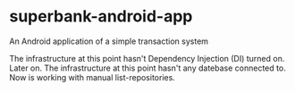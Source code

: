 # superbank-android-app

An Android application of a simple transaction system

The infrastructure at this point hasn't Dependency Injection (DI) turned on. Later on.
The infrastructure at this point hasn't any datebase connected to. Now is working with manual list-repositories.


